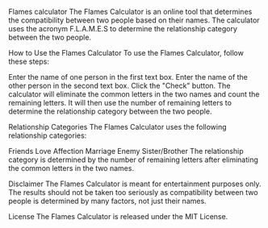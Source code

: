 Flames calculator
The Flames Calculator is an online tool that determines the compatibility between two people based on their names. The calculator uses the acronym F.L.A.M.E.S to determine the relationship category between the two people.

How to Use the Flames Calculator
To use the Flames Calculator, follow these steps:

Enter the name of one person in the first text box.
Enter the name of the other person in the second text box.
Click the "Check" button.
The calculator will eliminate the common letters in the two names and count the remaining letters. It will then use the number of remaining letters to determine the relationship category between the two people.

Relationship Categories
The Flames Calculator uses the following relationship categories:

Friends
Love
Affection
Marriage
Enemy
Sister/Brother
The relationship category is determined by the number of remaining letters after eliminating the common letters in the two names.

Disclaimer
The Flames Calculator is meant for entertainment purposes only. The results should not be taken too seriously as compatibility between two people is determined by many factors, not just their names.

License
The Flames Calculator is released under the MIT License.



